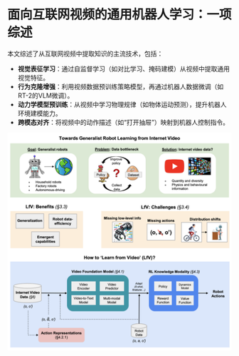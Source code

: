 # 面向互联网视频的通用机器人学习：一项综述

本文综述了从互联网视频中提取知识的主流技术，包括：

- **视觉表征学习**：通过自监督学习（如对比学习、掩码建模）从视频中提取通用视觉特征。
- **行为克隆增强**：利用视频数据预训练策略模型，再通过机器人数据微调（如RT-2的VLM微调）。
- **动力学模型预训练**：从视频中学习物理规律（如物体运动预测），提升机器人环境建模能力。
- **跨模态对齐**：将视频中的动作描述（如“打开抽屉”）映射到机器人控制指令。

![iShot_2025-04-02_19.58.04](https://raw.githubusercontent.com/1910853272/image/master/img/202504021958045.png)